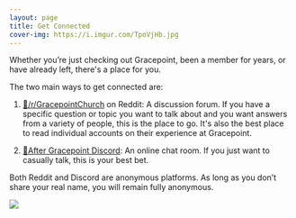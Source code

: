 ```yaml
---
layout: page
title: Get Connected
cover-img: https://i.imgur.com/TpoVjHb.jpg
---
```


Whether you’re just checking out Gracepoint, been a member for years, or have already left, there's a place for you. 

The two main ways to get connected are:

1. [🔗/r/GracepointChurch](https://www.reddit.com/r/GracepointChurch/) on Reddit: A discussion forum. If you have a specific question or topic you want to talk about and you want answers from a variety of people, this is the place to go. It's also the best place to read individual accounts on their experience at Gracepoint.

<!-- 2. [Facebook Group](todo): For people who left Gracepoint to connect with each other as they find healing, closure, and help others do the same. You must use your real identity here.

3. A Discord server is being considered for people wanting to chat in real-time, but remain anonymous. If this is something that would appeal to you, please [upvote here](https://app.loopedin.io/after-gracepoint?idea=635403779ba0fd002ad4003c#/ideas). -->

2. [🔗After Gracepoint Discord](https://discord.gg/shUNTVqKp8): An online chat room. If you just want to casually talk, this is your best bet. 

Both Reddit and Discord are anonymous platforms. As long as you don’t share your real name, you will remain fully anonymous.

![](https://i.imgur.com/2YKhOPr.jpg)

